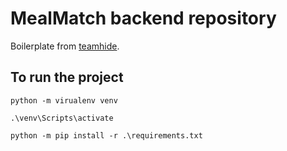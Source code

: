# MealMatch backend repository

Boilerplate from [teamhide](https://github.com/teamhide/fastapi-boilerplate).

## To run the project

`python -m virualenv venv`

`.\venv\Scripts\activate`

`python -m pip install -r .\requirements.txt`
